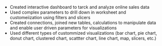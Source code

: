 - Created interactive dashboard to tarck and analyze online sales data
- Used complex parameters to drill down in worksheet and customeiization using filters and slicers
- Created connections, joined new tables, calculations to manipulate data and enable user driven parameters for visualizations
- Used different types of custommized visualizations (bar chart, pie chart, donut chart, clustered chart, scattter chart, line chart, map, slicers, etc.)
